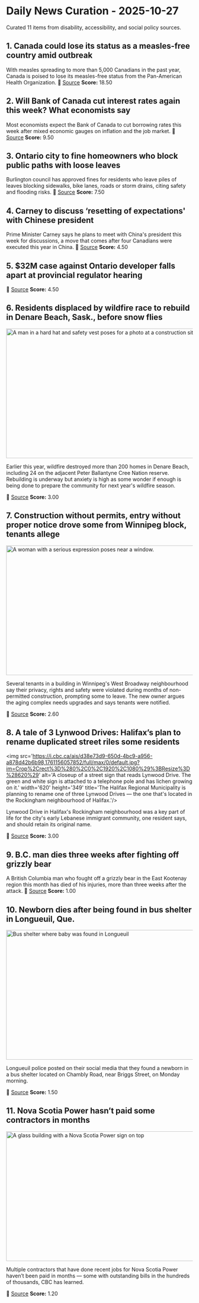 # Daily News Curation - 2025-10-27

Curated 11 items from disability, accessibility, and social policy sources.

## 1. Canada could lose its status as a measles-free country amid outbreak
With measles spreading to more than 5,000 Canadians in the past year, Canada is poised to lose its measles-free status from the Pan-American Health Organization.
📍 [Source](https://globalnews.ca/news/11496244/canada-measles-status-outbreak/)
**Score:** 18.50

## 2. Will Bank of Canada cut interest rates again this week? What economists say
Most economists expect the Bank of Canada to cut borrowing rates this week after mixed economic gauges on inflation and the job market.
📍 [Source](https://globalnews.ca/news/11496262/bank-of-canada-rate-cut-predictions-october-2025/)
**Score:** 9.50

## 3. Ontario city to fine homeowners who block public paths with loose leaves
Burlington council has approved fines for residents who leave piles of leaves blocking sidewalks, bike lanes, roads or storm drains, citing safety and flooding risks.
📍 [Source](https://globalnews.ca/news/11492325/ontario-city-to-fine-homeowners-who-block-public-paths-with-loose-leaves/)
**Score:** 7.50

## 4. Carney to discuss ‘resetting of expectations' with Chinese president
Prime Minister Carney says he plans to meet with China's president this week for discussions, a move that comes after four Canadians were executed this year in China.
📍 [Source](https://globalnews.ca/news/11496166/mark-carney-meeting-chinese-president-jinping/)
**Score:** 4.50

## 5. $32M case against Ontario developer falls apart at provincial regulator hearing
📍 [Source](https://www.cbc.ca/news/canada/toronto/32m-case-against-ontario-developer-falls-apart-at-provincial-regulator-hearing-9.6952185?cmp=rss)
**Score:** 4.50

## 6. Residents displaced by wildfire race to rebuild in Denare Beach, Sask., before snow flies
<img src='https://i.cbc.ca/ais/b68e11cf-d23f-49fb-96b5-657d6791a610,1761344911729/full/max/0/default.jpg?im=Crop%2Crect%3D%280%2C0%2C4571%2C2571%29%3BResize%3D%28620%29' alt='A man in a hard hat and safety vest poses for a photo at a construction site.' width='620' height='349' title='Trevor Sewap of Peter Ballantyne Cree Nation is helping prepare the foundations for the pre-fabricated houses the First Nation is bringing in to replace ones destroyed by wildfire this summer.'/><p>Earlier this year, wildfire destroyed more than 200 homes in Denare Beach, including 24 on the adjacent Peter Ballantyne Cree Nation reserve. Rebuilding is underway but anxiety is high as some wonder if enough is being done to prepare the community for next year's wildfire season.</p>
📍 [Source](https://www.cbc.ca/news/canada/saskatchewan/denare-beach-wildfire-rebuild-9.6952692?cmp=rss)
**Score:** 3.00

## 7. Construction without permits, entry without proper notice drove some from Winnipeg block, tenants allege
<img src='https://i.cbc.ca/ais/d2ca650e-ddde-45f5-b9af-9c953e13a319,1761418425017/full/max/0/default.jpg?im=Crop%2Crect%3D%281%2C0%2C4238%2C2383%29%3BResize%3D%28620%29' alt='A woman with a serious expression poses near a window.' width='620' height='349' title='Mira Koop, a former tenant of 640 Westminster Ave. in Winnipeg, is shown in an October 2025 photo. She says she began experiencing housing issues at the apartment building after a new owner took over in July.'/><p>Several tenants in a building in Winnipeg's West Broadway neighbourhood say their privacy, rights and safety were violated during months of non-permitted construction, prompting some to leave. The new owner argues the aging complex needs upgrades and says tenants were notified.</p>
📍 [Source](https://www.cbc.ca/news/canada/manitoba/westminster-avenue-winnipeg-housing-issues-9.6952977?cmp=rss)
**Score:** 2.60

## 8. A tale of 3 Lynwood Drives: Halifax’s plan to rename duplicated street riles some residents
<img src='https://i.cbc.ca/ais/d38e73d9-650d-4bc9-a956-a878d42b6b98,1761156057852/full/max/0/default.jpg?im=Crop%2Crect%3D%280%2C0%2C1920%2C1080%29%3BResize%3D%28620%29' alt='A closeup of a street sign that reads Lynwood Drive. The green and white sign is attached to a telephone pole and has lichen growing on it.' width='620' height='349' title='The Halifax Regional Municipality is planning to rename one of three Lynwood Drives — the one that's located in the Rockingham neighbourhood of Halifax.'/><p>Lynwood Drive in Halifax's Rockingham neighbourhood was a key part of life for the city's early Lebanese immigrant community, one resident says, and should retain its original name.</p>
📍 [Source](https://www.cbc.ca/news/canada/nova-scotia/lynwood-drive-halifax-duplicated-street-name-change-9.6948831?cmp=rss)
**Score:** 3.00

## 9. B.C. man dies three weeks after fighting off grizzly bear
A British Columbia man who fought off a grizzly bear in the East Kootenay region this month has died of his injuries, more than three weeks after the attack.
📍 [Source](https://globalnews.ca/news/11496140/bc-man-dies-fighting-off-grizzly-bear/)
**Score:** 1.00

## 10. Newborn dies after being found in bus shelter in Longueuil, Que.
<img src='https://i.cbc.ca/ais/c2537ac5-e4fe-41b3-b715-64553866a35d,1761566488863/full/max/0/default.jpg?im=Crop%2Crect%3D%280%2C1%2C5472%2C3078%29%3BResize%3D%28620%29' alt='Bus shelter where baby was found in Longueuil' width='620' height='349' title='Bus shelter where baby was found in Longueuil'/><p>Longueuil police posted on their social media that they found a newborn in a bus shelter located on Chambly Road, near Briggs Street, on Monday morning. </p>
📍 [Source](https://www.cbc.ca/news/canada/montreal/newborn-baby-bus-shelter-longueuil-9.6954565?cmp=rss)
**Score:** 1.50

## 11. Nova Scotia Power hasn’t paid some contractors in months
<img src='https://i.cbc.ca/ais/1.7545221,1757605615000/full/max/0/default.jpg?im=Crop%2Crect%3D%280%2C0%2C4032%2C2268%29%3BResize%3D%28620%29' alt='A glass building with a Nova Scotia Power sign on top' width='620' height='349' title='Nova Scotia Power cannot recover the $1 million penalty through rates and has to credit the amount to customers.'/><p>Multiple contractors that have done recent jobs for Nova Scotia Power haven’t been paid in months — some with outstanding bills in the hundreds of thousands, CBC has learned.</p>
📍 [Source](https://www.cbc.ca/news/canada/nova-scotia/nova-scotia-power-energy-contractors-bills-data-breach-9.6951889?cmp=rss)
**Score:** 1.20

